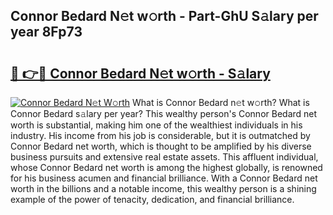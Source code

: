 ## Connor Bedard N𝚎t w𝚘rth - Part-GhU S𝚊lary per year 8Fp73

# <h2><a href="http://gc55ty.nevu.top/?p=Connor+Bedard">🔗 👉🔴 Connor Bedard N𝚎t w𝚘rth - S𝚊lary</a></h2>

[![Connor Bedard N𝚎t W𝚘rth](https://i.imgur.com/Oavwk0R.jpeg)](http://gc55ty.nevu.top/?p=Connor+Bedard)
What is Connor Bedard n𝚎t w𝚘rth? What is Connor Bedard s𝚊lary per year?
This wealthy person's Connor Bedard net worth is substantial, making him one of the wealthiest individuals in his industry. His income from his job is considerable, but it is outmatched by Connor Bedard net worth, which is thought to be amplified by his diverse business pursuits and extensive real estate assets. This affluent individual, whose Connor Bedard net worth is among the highest globally, is renowned for his business acumen and financial brilliance. With a Connor Bedard net worth in the billions and a notable income, this wealthy person is a shining example of the power of tenacity, dedication, and financial brilliance.
